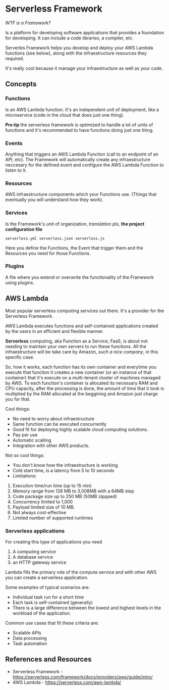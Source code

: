 # Serverless Framework

_WTF is a Framework?_

Is a platform for developing software applications that provides a foundation for developing. It can include a code libraries, a compiler, etc. 

Serverles Framework helps you develop and deploy your AWS Lambda functions (see below), along with the infraestructure resources they required.

It's really cool because it manage your infraestructure as well  as your code.

## Concepts 

### Functions

Is an AWS Lambda function. It's an independent unit of deployment, like a microservice (code in the cloud that does just one thing). 

__Pro tip__ the serverless framework is optimized to handle a lot of units of functions and it's recommended to have functions doing just one thing. 

### Events

Anything that triggers an AWS Lambda Function (call to an endpoint of an API, etc). The Framework will automatically create any infraestructure neccesary for the defined event and configure the AWS Lambda Function to listen to it.

### Resources

AWS infraestructure components which your Functions use. (Things that eventually you will understand how they work).

### Services

Is the Framework's unit of organization, _translation pls_, __the project configuration file__ 

`serverless.yml serverless.json serverless.js`

Here you define the Functions, the Event that trigger them and the Resources you need for those Functions.

### Plugins 

A file where you extend or overwrite the functionality of the Framework using plugins.

## AWS Lambda

Most popular serverless computing services out there. It's a provider for the Serverless Framework.

AWS Lambda executes functions and self-contained applications created by the users in an efficient and flexible manner.

__Serverless__ computing, aka Function as a Service, FaaS, is about not needing to maintain your own servers to run these functions. All the infraestructure will be take care by Amazon, _such a nice company_, in this specific case. 

So, how it works, each function has its own container and everytime you execute that funciton it creates a new container (or an instance of that container) that it's execute on a multi-tenant cluster of machines managed by AWS. To each function's container is allocated its necessary RAM and CPU capacity, after the processing is done, the amount of time that it took is multiplied by the RAM allocated at the beggining and Amazon just charge you for that.  

Cool things:

* No need to worry about infraestructure
* Same function can be executed concurrently
*  Good fit for deploying highly scalable cloud computing solutions.
* Pay per use
* Automatic scalling
* Integration with other AWS products.

Not so cool things:

* You don't know how the infraestructure is working.
* Cold start time, is a latency from 5 to 10 seconds
* Limitations:

1. Execution time/run time (up to 15 min)
2. Memory range from 128 MB to 3,008MB with a 64MB step
3. Code package size up to 250 MB (50MB zippped)
4. Concurrency limited to 1,000
5. Payload limited size of 10 MB.
6. Not always cost-effective
7. Limited number of supported runtimes

### Serverless applications

For creating this type of applications you need 
1. A computing service
2. A database service
3. an HTTP gateway service

Lambda fills the primary role of the compute service and with other AWS you can create a serverless application.

Some examples of typical scenarios are:
* Individual task run for a short time
* Each task is self-contained (generally)
* There is a large difference between the lowest and highest levels in the workload of the application.

Common use cases that fit these criteria are:
* Scalable APIs
* Data processing
* Task automation

## References and Resources

* Serverless Framework - https://serverless.com/framework/docs/providers/aws/guide/intro/
* AWS Lambda - https://serverless.com/aws-lambda/
